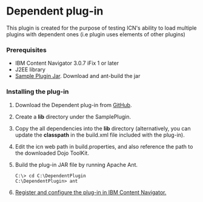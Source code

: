 # Dependent plug-in

This plugin is created for the purpose of testing ICN's ability to load multiple plugins with dependent ones (i.e plugin uses elements of other plugins)


### Prerequisites

* IBM Content Navigator 3.0.7 iFix 1 or later
* J2EE library
* [Sample Plugin Jar](https://github.com/ibm-ecm/ibm-content-navigator-samples/tree/master/SamplePlugin). Download and ant-build the jar

### Installing the plug-in

1. Download the Dependent plug-in from [GitHub](https://github.com/ibm-ecm/ibm-content-navigator-samples/tree/master/DependentPlugin).
2. Create a **lib** directory under the SamplePlugin.
3. Copy the all dependencies into the **lib** directory (alternatively, you can update the **classpath** in the build.xml file included with the plug-in).
4. Edit the icn web path in build.properties, and also reference the path to the downloaded Dojo ToolKit.
5. Build the plug-in JAR file by running Apache Ant.

    ```
    C:\> cd C:\DependentPlugin
    C:\DependentPlugin> ant
    ```
6. [Register and configure the plug-in in IBM Content Navigator.](http://www.ibm.com/support/knowledgecenter/SSEUEX_3.0.7/com.ibm.installingeuc.doc/eucco012.htm)
